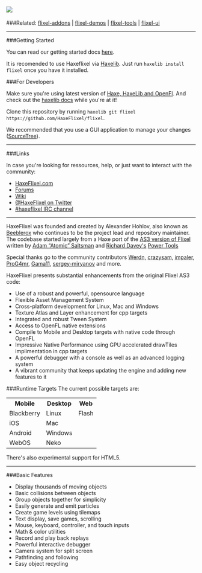 ﻿![](http://www.haxeflixel.com/sites/all/themes/haxeflixel_bootstrap/assets/images/haxeflixel-logo.png)
=
###Related:    [flixel-addons](https://github.com/HaxeFlixel/flixel-addons) | [flixel-demos](https://github.com/HaxeFlixel/flixel-demos) | [flixel-tools](https://github.com/HaxeFlixel/flixel-tools) | [flixel-ui](https://github.com/HaxeFlixel/flixel-ui)
______________________________________________________

###Getting Started

You can read our getting started docs [here](http://haxeflixel.com/wiki/getting-started).

It is recomended to use Haxeflixel via [Haxelib](http://lib.haxe.org/p/flixel). Just run `haxelib install flixel` once you have it installed.

###For Developers

Make sure you're using latest version of [Haxe, HaxeLib and OpenFl](http://haxeflixel.com/comment/2584#comment-2584). And check out the [haxelib docs](http://haxe.org/doc/haxelib/using_haxelib) while you're at it!

Clone this repository by running `haxelib git flixel https://github.com/HaxeFlixel/flixel`.

We recommended that you use a GUI application to manage your changes ([SourceTree](http://www.sourcetreeapp.com/)).

______________________________________________________
###Links

In case you're looking for ressources, help, or just want to interact with the community:

- [HaxeFlixel.com](http://www.haxeflixel.com/)
- [Forums](http://www.haxeflixel.com/forum)
- [Wiki](http://www.haxeflixel.com/wiki)
- [@HaxeFlixel on Twitter](https://twitter.com/HaxeFlixel)
- [#haxeflixel IRC channel](http://webchat.freenode.net/?channels=haxeflixel)

______________________________________________________

HaxeFlixel was founded and created by Alexander Hohlov, also known as [Beeblerox](https://github.com/beeblerox) who continues to be the project lead and repository maintainer. The codebase started largely from a Haxe port of the [AS3 version of Flixel](https://github.com/AdamAtomic/flixel) written by [Adam “Atomic” Saltsman](http://www.adamatomic.com/) and [Richard Davey's](http://www.photonstorm.com/flixel-power-tools) [Power Tools](https://github.com/photonstorm/Flixel-Power-Tools)

Special thanks go to the community contributors [Werdn](https://github.com/werdn), [crazysam](https://github.com/crazysam), [impaler](https://github.com/impaler), [ProG4mr](https://github.com/ProG4mr), [Gama11](https://github.com/Gama11), [sergey-miryanov](https://github.com/sergey-miryanov) and more.

HaxeFlixel presents substantial enhancements from the original Flixel AS3 code:

- Use of a robust and powerful, opensource language
- Flexible Asset Management System
- Cross-platform development for Linux, Mac and Windows
- Texture Atlas and Layer enhancement for cpp targets
- Integrated and robust Tween System
- Access to OpenFL native extensions
- Compile to Mobile and Desktop targets with native code through OpenFL
- Impressive Native Performance using GPU accelerated drawTiles implimentation in cpp targets
- A powerful debugger with a console as well as an advanced logging system
- A vibrant community that keeps updating the engine and adding new features to it


###Runtime Targets
The current possible targets are:

<table>
  <tr>
    <th>Mobile</th>
    <th>Desktop</th>
    <th>Web</th>
  </tr>
  <tr>
    <td>Blackberry</td>
    <td>Linux</td>
    <td>Flash</td>
  </tr>
  <tr>
    <td>iOS</td>
    <td>Mac</td>
    <td></td>
  </tr>
  <tr>
    <td>Android</td>
    <td>Windows</td>
    <td></td>
  </tr>
  <tr>
    <td>WebOS</td>
    <td>Neko</td>
    <td></td>
  </tr>
</table>

There's also experimental support for HTML5.

______________________________________________________

###Basic Features

- Display thousands of moving objects
- Basic collisions between objects
- Group objects together for simplicity
- Easily generate and emit particles
- Create game levels using tilemaps
- Text display, save games, scrolling
- Mouse, keyboard, controller, and touch inputs
- Math & color utilities
- Record and play back replays
- Powerful interactive debugger
- Camera system for split screen
- Pathfinding and following
- Easy object recycling
